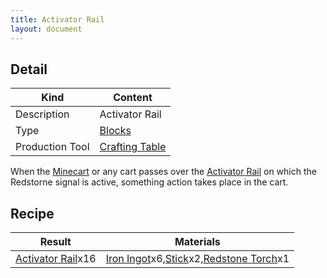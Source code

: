 ```yaml
---
title: Activator Rail
layout: document
---
```

## Detail

|Kind|Content|
|---|---|
|Description|Activator Rail|
|Type|[Blocks](Blocks)|
|Production Tool|[Crafting Table](Crafting_Table)|

When the [Minecart](Minecart) or any cart passes over the [Activator Rail](Activator_Rail) on which the Redstorne signal is active, something action takes place in the cart.

## Recipe

|Result|Materials|
|---|---|
|[Activator Rail](Activator_Rail)x16|[Iron Ingot](Iron_Ingot)x6,[Stick](Stick)x2,[Redstone Torch](Redstone_Torch)x1|
